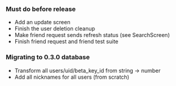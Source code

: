 ### Must do before release

- Add an update screen
- Finish the user deletion cleanup
- Make friend request sends refresh status (see SearchScreen)
- Finish friend request and friend test suite

### Migrating to 0.3.0 database

- Transform all users/uid/beta_key_id from string -> number
- Add all nicknames for all users (from scratch)